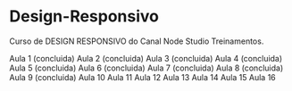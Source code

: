 # Design-Responsivo

Curso de DESIGN RESPONSIVO do Canal Node Studio Treinamentos.

Aula 1 (concluida)
Aula 2 (concluida)
Aula 3 (concluida)
Aula 4 (concluida)
Aula 5 (concluida)
Aula 6 (concluida)
Aula 7 (concluida)
Aula 8 (concluida)
Aula 9 (concluida)
Aula 10
Aula 11
Aula 12
Aula 13
Aula 14
Aula 15
Aula 16